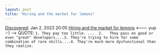 ```yaml
---
layout: post
title: "Hiring and the market for lemons"
---
```

[Discovered](http://rolandtanglao.com/2020/07/29/p1-blogthis-checkvist-list-links-to-blog/): Jan 2, 2023 20:05 [Hiring and the market for lemons](https://danluu.com/hiring-lemons/) <--- yup :-) --> QUOTE: `1. They pay too little. ...  2.   They pass on good or even "great" developers....3. They're trying to hire for some combination of rare skills....4. They're much more dysfunctional than they realize.`
